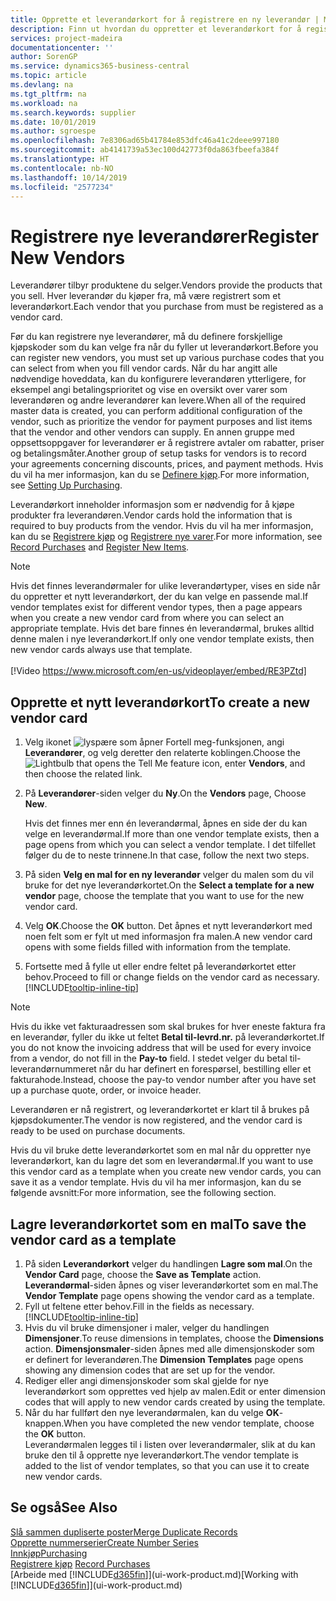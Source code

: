 ```yaml
---
title: Opprette et leverandørkort for å registrere en ny leverandør | Microsoft-dokumentasjon
description: Finn ut hvordan du oppretter et leverandørkort for å registrere en ny leverandør.
services: project-madeira
documentationcenter: ''
author: SorenGP
ms.service: dynamics365-business-central
ms.topic: article
ms.devlang: na
ms.tgt_pltfrm: na
ms.workload: na
ms.search.keywords: supplier
ms.date: 10/01/2019
ms.author: sgroespe
ms.openlocfilehash: 7e8306ad65b41784e853dfc46a41c2deee997180
ms.sourcegitcommit: ab4141739a53ec100d42773f0da863fbeefa384f
ms.translationtype: HT
ms.contentlocale: nb-NO
ms.lasthandoff: 10/14/2019
ms.locfileid: "2577234"
---
```

# <a name="register-new-vendors"></a><span data-ttu-id="98295-103">Registrere nye leverandører</span><span class="sxs-lookup"><span data-stu-id="98295-103">Register New Vendors</span></span>
<span data-ttu-id="98295-104">Leverandører tilbyr produktene du selger.</span><span class="sxs-lookup"><span data-stu-id="98295-104">Vendors provide the products that you sell.</span></span> <span data-ttu-id="98295-105">Hver leverandør du kjøper fra, må være registrert som et leverandørkort.</span><span class="sxs-lookup"><span data-stu-id="98295-105">Each vendor that you purchase from must be registered as a vendor card.</span></span>

<span data-ttu-id="98295-106">Før du kan registrere nye leverandører, må du definere forskjellige kjøpskoder som du kan velge fra når du fyller ut leverandørkort.</span><span class="sxs-lookup"><span data-stu-id="98295-106">Before you can register new vendors, you must set up various purchase codes that you can select from when you fill vendor cards.</span></span> <span data-ttu-id="98295-107">Når du har angitt alle nødvendige hoveddata, kan du konfigurere leverandøren ytterligere, for eksempel angi betalingsprioritet og vise en oversikt over varer som leverandøren og andre leverandører kan levere.</span><span class="sxs-lookup"><span data-stu-id="98295-107">When all of the required master data is created, you can perform additional configuration of the vendor, such as prioritize the vendor for payment purposes and list items that the vendor and other vendors can supply.</span></span> <span data-ttu-id="98295-108">En annen gruppe med oppsettsoppgaver for leverandører er å registrere avtaler om rabatter, priser og betalingsmåter.</span><span class="sxs-lookup"><span data-stu-id="98295-108">Another group of setup tasks for vendors is to record your agreements concerning discounts, prices, and payment methods.</span></span> <span data-ttu-id="98295-109">Hvis du vil ha mer informasjon, kan du se [Definere kjøp](purchasing-setup-purchasing.md).</span><span class="sxs-lookup"><span data-stu-id="98295-109">For more information, see [Setting Up Purchasing](purchasing-setup-purchasing.md).</span></span>

<span data-ttu-id="98295-110">Leverandørkort inneholder informasjon som er nødvendig for å kjøpe produkter fra leverandøren.</span><span class="sxs-lookup"><span data-stu-id="98295-110">Vendor cards hold the information that is required to buy products from the vendor.</span></span> <span data-ttu-id="98295-111">Hvis du vil ha mer informasjon, kan du se [Registrere kjøp](purchasing-how-record-purchases.md) og [Registrere nye varer](inventory-how-register-new-items.md).</span><span class="sxs-lookup"><span data-stu-id="98295-111">For more information, see [Record Purchases](purchasing-how-record-purchases.md) and [Register New Items](inventory-how-register-new-items.md).</span></span>

> [!NOTE]  
>   <span data-ttu-id="98295-112">Hvis det finnes leverandørmaler for ulike leverandørtyper, vises en side når du oppretter et nytt leverandørkort, der du kan velge en passende mal.</span><span class="sxs-lookup"><span data-stu-id="98295-112">If vendor templates exist for different vendor types, then a page appears when you create a new vendor card from where you can select an appropriate template.</span></span> <span data-ttu-id="98295-113">Hvis det bare finnes én leverandørmal, brukes alltid denne malen i nye leverandørkort.</span><span class="sxs-lookup"><span data-stu-id="98295-113">If only one vendor template exists, then new vendor cards always use that template.</span></span>
<br><br>
> [!Video https://www.microsoft.com/en-us/videoplayer/embed/RE3PZtd]

## <a name="to-create-a-new-vendor-card"></a><span data-ttu-id="98295-114">Opprette et nytt leverandørkort</span><span class="sxs-lookup"><span data-stu-id="98295-114">To create a new vendor card</span></span>
1. <span data-ttu-id="98295-115">Velg ikonet ![lyspære som åpner Fortell meg-funksjonen](media/ui-search/search_small.png "Fortell hva du vil gjøre"), angi **Leverandører**, og velg deretter den relaterte koblingen.</span><span class="sxs-lookup"><span data-stu-id="98295-115">Choose the ![Lightbulb that opens the Tell Me feature](media/ui-search/search_small.png "Tell me what you want to do") icon, enter **Vendors**, and then choose the related link.</span></span>  
2. <span data-ttu-id="98295-116">På **Leverandører**-siden velger du **Ny**.</span><span class="sxs-lookup"><span data-stu-id="98295-116">On the **Vendors** page, Choose **New**.</span></span>

    <span data-ttu-id="98295-117">Hvis det finnes mer enn én leverandørmal, åpnes en side der du kan velge en leverandørmal.</span><span class="sxs-lookup"><span data-stu-id="98295-117">If more than one vendor template exists, then a page opens from which you can select a vendor template.</span></span> <span data-ttu-id="98295-118">I det tilfellet følger du de to neste trinnene.</span><span class="sxs-lookup"><span data-stu-id="98295-118">In that case, follow the next two steps.</span></span>
3. <span data-ttu-id="98295-119">På siden **Velg en mal for en ny leverandør** velger du malen som du vil bruke for det nye leverandørkortet.</span><span class="sxs-lookup"><span data-stu-id="98295-119">On the **Select a template for a new vendor** page, choose the template that you want to use for the new vendor card.</span></span>
4. <span data-ttu-id="98295-120">Velg **OK**.</span><span class="sxs-lookup"><span data-stu-id="98295-120">Choose the **OK** button.</span></span> <span data-ttu-id="98295-121">Det åpnes et nytt leverandørkort med noen felt som er fylt ut med informasjon fra malen.</span><span class="sxs-lookup"><span data-stu-id="98295-121">A new vendor card opens with some fields filled with information from the template.</span></span>
5. <span data-ttu-id="98295-122">Fortsette med å fylle ut eller endre feltet på leverandørkortet etter behov.</span><span class="sxs-lookup"><span data-stu-id="98295-122">Proceed to fill or change fields on the vendor card as necessary.</span></span> [!INCLUDE[tooltip-inline-tip](includes/tooltip-inline-tip_md.md)]

> [!NOTE]  
>   <span data-ttu-id="98295-123">Hvis du ikke vet fakturaadressen som skal brukes for hver eneste faktura fra en leverandør, fyller du ikke ut feltet **Betal til-levrd.nr.** på leverandørkortet.</span><span class="sxs-lookup"><span data-stu-id="98295-123">If you do not know the invoicing address that will be used for every invoice from a vendor, do not fill in the **Pay-to** field.</span></span> <span data-ttu-id="98295-124">I stedet velger du betal til-leverandørnummeret når du har definert en forespørsel, bestilling eller et fakturahode.</span><span class="sxs-lookup"><span data-stu-id="98295-124">Instead, choose the pay-to vendor number after you have set up a purchase quote, order, or invoice header.</span></span>

<span data-ttu-id="98295-125">Leverandøren er nå registrert, og leverandørkortet er klart til å brukes på kjøpsdokumenter.</span><span class="sxs-lookup"><span data-stu-id="98295-125">The vendor is now registered, and the vendor card is ready to be used on purchase documents.</span></span>

<span data-ttu-id="98295-126">Hvis du vil bruke dette leverandørkortet som en mal når du oppretter nye leverandørkort, kan du lagre det som en leverandørmal.</span><span class="sxs-lookup"><span data-stu-id="98295-126">If you want to use this vendor card as a template when you create new vendor cards, you can save it as a vendor template.</span></span> <span data-ttu-id="98295-127">Hvis du vil ha mer informasjon, kan du se følgende avsnitt:</span><span class="sxs-lookup"><span data-stu-id="98295-127">For more information, see the following section.</span></span>

## <a name="to-save-the-vendor-card-as-a-template"></a><span data-ttu-id="98295-128">Lagre leverandørkortet som en mal</span><span class="sxs-lookup"><span data-stu-id="98295-128">To save the vendor card as a template</span></span>
1. <span data-ttu-id="98295-129">På siden **Leverandørkort** velger du handlingen **Lagre som mal**.</span><span class="sxs-lookup"><span data-stu-id="98295-129">On the **Vendor Card** page, choose the **Save as Template** action.</span></span> <span data-ttu-id="98295-130">**Leverandørmal**-siden åpnes og viser leverandørkortet som en mal.</span><span class="sxs-lookup"><span data-stu-id="98295-130">The **Vendor Template** page opens showing the vendor card as a template.</span></span>
2. <span data-ttu-id="98295-131">Fyll ut feltene etter behov.</span><span class="sxs-lookup"><span data-stu-id="98295-131">Fill in the fields as necessary.</span></span> [!INCLUDE[tooltip-inline-tip](includes/tooltip-inline-tip_md.md)]
3. <span data-ttu-id="98295-132">Hvis du vil bruke dimensjoner i maler, velger du handlingen **Dimensjoner**.</span><span class="sxs-lookup"><span data-stu-id="98295-132">To reuse dimensions in templates, choose the **Dimensions** action.</span></span> <span data-ttu-id="98295-133">**Dimensjonsmaler**-siden åpnes med alle dimensjonskoder som er definert for leverandøren.</span><span class="sxs-lookup"><span data-stu-id="98295-133">The **Dimension Templates** page opens showing any dimension codes that are set up for the vendor.</span></span>
4. <span data-ttu-id="98295-134">Rediger eller angi dimensjonskoder som skal gjelde for nye leverandørkort som opprettes ved hjelp av malen.</span><span class="sxs-lookup"><span data-stu-id="98295-134">Edit or enter dimension codes that will apply to new vendor cards created by using the template.</span></span>
5. <span data-ttu-id="98295-135">Når du har fullført den nye leverandørmalen, kan du velge **OK**-knappen.</span><span class="sxs-lookup"><span data-stu-id="98295-135">When you have completed the new vendor template, choose the **OK** button.</span></span>  
   <span data-ttu-id="98295-136">Leverandørmalen legges til i listen over leverandørmaler, slik at du kan bruke den til å opprette nye leverandørkort.</span><span class="sxs-lookup"><span data-stu-id="98295-136">The vendor template is added to the list of vendor templates, so that you can use it to create new vendor cards.</span></span>

## <a name="see-also"></a><span data-ttu-id="98295-137">Se også</span><span class="sxs-lookup"><span data-stu-id="98295-137">See Also</span></span>
[<span data-ttu-id="98295-138">Slå sammen dupliserte poster</span><span class="sxs-lookup"><span data-stu-id="98295-138">Merge Duplicate Records</span></span>](sales-how-merge-duplicate-records.md)  
[<span data-ttu-id="98295-139">Opprette nummerserier</span><span class="sxs-lookup"><span data-stu-id="98295-139">Create Number Series</span></span>](ui-create-number-series.md)  
[<span data-ttu-id="98295-140">Innkjøp</span><span class="sxs-lookup"><span data-stu-id="98295-140">Purchasing</span></span>](purchasing-manage-purchasing.md)  
<span data-ttu-id="98295-141">[Registrere kjøp](purchasing-how-record-purchases.md) </span><span class="sxs-lookup"><span data-stu-id="98295-141">[Record Purchases](purchasing-how-record-purchases.md) </span></span>  
<span data-ttu-id="98295-142">[Arbeide med [!INCLUDE[d365fin](includes/d365fin_md.md)]](ui-work-product.md)</span><span class="sxs-lookup"><span data-stu-id="98295-142">[Working with [!INCLUDE[d365fin](includes/d365fin_md.md)]](ui-work-product.md)</span></span>  
